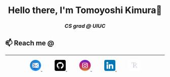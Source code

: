 <h1 align="center"> Hello there, I'm Tomoyoshi Kimura👋 </h1>
<h3 align="center" style="font-style: italic"> CS grad @ UIUC</h3>
<h2>📫 Reach me @</h2>
<hr>
<div align="center">
    <a href="mailto:tomoyoshki@gmail.com" target="_blank">
        <img src="./icons/email.png" width="7%"/>
    </a>
    <img width="7%" />
    <a href="https://github.com/tomoyoshki" target="_blank">
        <img src="./icons/github.png" width="7%"/>
    </a>
    <img width="7%" />
    <a href="https://www.instagram.com/tommy_kimura" target="_blank">
        <img src="./icons/instagram.png" width="7%"/>
    </a>
    <img width="7%" />
    <a href="https://www.linkedin.com/in/tomoyoshi-kimura/" target="_blank">
        <img src="./icons/linkedin.png" width="7%"/>
    </a>
    <img width="7%" />
    <a href="http://tomoyoshikimura.com" target="_blank">
        <img src="./icons/tk.png" width="7%"/>
    </a>
</div>
